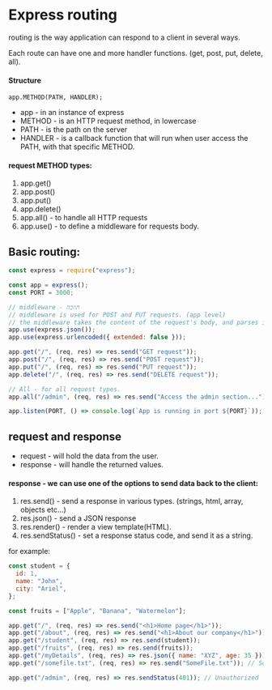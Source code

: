 # Express routing

routing is the way application can respond to a client in several ways.

Each route can have one and more handler functions. (get, post, put, delete, all).

#### Structure

```
app.METHOD(PATH, HANDLER);
```

- app - in an instance of express
- METHOD - is an HTTP request method, in lowercase
- PATH - is the path on the server
- HANDLER - is a callback function that will run when user access the PATH, with that specific METHOD.

#### request METHOD types:

1. app.get()
2. app.post()
3. app.put()
4. app.delete()
5. app.all() - to handle all HTTP requests
6. app.use() - to define a middleware for requests body.

## Basic routing:

```js
const express = require("express");

const app = express();
const PORT = 3000;

// middleware - תווכה
// middleware is used for POST and PUT requests. (app level)
// the middleware takes the content of the request's body, and parses it to JSON format
app.use(express.json());
app.use(express.urlencoded({ extended: false }));

app.get("/", (req, res) => res.send("GET request"));
app.post("/", (req, res) => res.send("POST request"));
app.put("/", (req, res) => res.send("PUT request"));
app.delete("/", (req, res) => res.send("DELETE request"));

// All - for all request types.
app.all("/admin", (req, res) => res.send("Access the admin section..."));

app.listen(PORT, () => console.log(`App is running in port ${PORT}`));
```

## request and response

- request - will hold the data from the user.
- response - will handle the returned values.

#### response - we can use one of the options to send data back to the client:

1. res.send() - send a response in various types. (strings, html, array, objects etc...)
2. res.json() - send a JSON response
3. res.render() - render a view template(HTML).
4. res.sendStatus() - set a response status code, and send it as a string.

for example:

```js
const student = {
  id: 1,
  name: "John",
  city: "Ariel",
};

const fruits = ["Apple", "Banana", "Watermelon"];

app.get("/", (req, res) => res.send("<h1>Home page</h1>"));
app.get("/about", (req, res) => res.send("<h1>About our company</h1>"));
app.get("/student", (req, res) => res.send(student));
app.get("/fruits", (req, res) => res.send(fruits));
app.get("/myDetails", (req, res) => res.json({ name: "XYZ", age: 35 }));
app.get("/somefile.txt", (req, res) => res.send("SomeFile.txt")); // SomeFile.txt

app.get("/admin", (req, res) => res.sendStatus(401)); // Unauthorized
```
